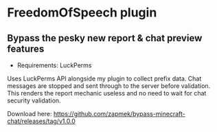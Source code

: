 # FreedomOfSpeech plugin
## Bypass the pesky new report & chat preview features

* Requirements: LuckPerms

Uses LuckPerms API alongside my plugin to collect prefix data.
Chat messages are stopped and sent through to the server before validation.
This renders the report mechanic useless and no need to wait for chat security validation.

Download here: https://github.com/zapmek/bypass-minecraft-chat/releases/tag/v1.0.0
